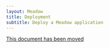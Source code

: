 ```yaml
---
layout: Meadow
title: Deployment
subtitle: Deploy a Meadow application
---
```


[This document has been moved](../Deploying_Meadow%2EOS/)
